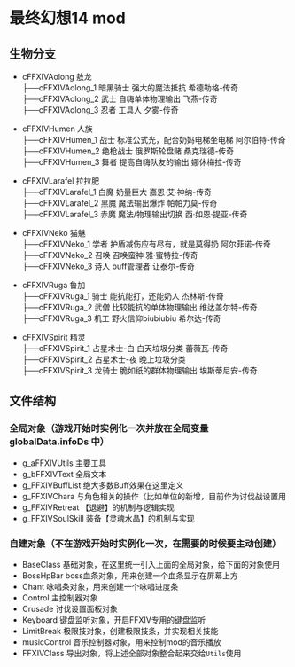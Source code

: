 # 最终幻想14 mod
## 生物分支
- cFFXIVAolong 敖龙  
  ├──cFFXIVAolong_1 暗黑骑士 强大的魔法抵抗 希德勒格-传奇  
  ├──cFFXIVAolong_2 武士 自嗨单体物理输出 飞燕-传奇  
  ├──cFFXIVAolong_3 忍者 工具人 夕雾-传奇

- cFFXIVHumen 人族  
  ├──cFFXIVHumen_1 战士 标准公式光，配合奶妈电梯坐电梯 阿尔伯特-传奇  
  ├──cFFXIVHumen_2 绝枪战士 俄罗斯轮盘赌 桑克瑞德-传奇  
  ├──cFFXIVHumen_3 舞者 提高自嗨队友的输出 娜休梅拉-传奇  

- cFFXIVLarafel 拉拉肥  
  ├──cFFXIVLarafel_1 白魔 奶量巨大 嘉恩·艾·神纳-传奇  
  ├──cFFXIVLarafel_2 黑魔 魔法输出爆炸 帕帕力莫-传奇  
  ├──cFFXIVLarafel_3 赤魔 魔法/物理输出切换 西·如恩·提亚-传奇  

- cFFXIVNeko 猫魅  
  ├──cFFXIVNeko_1 学者 护盾减伤应有尽有，就是莫得奶 阿尔菲诺-传奇  
  ├──cFFXIVNeko_2 召唤 召唤蛮神 雅·蜜特拉-传奇  
  ├──cFFXIVNeko_3 诗人 buff管理者 让泰尔-传奇

- cFFXIVRuga 鲁加  
  ├──cFFXIVRuga_1 骑士 能抗能打，还能奶人 杰林斯-传奇  
  ├──cFFXIVRuga_2 武僧 比较能抗的单体物理输出 维达盖尔特-传奇  
  ├──cFFXIVRuga_3 机工 野火信仰biubiubiu 希尔达-传奇

- cFFXIVSpirit 精灵  
  ├──cFFXIVSpirit_1 占星术士-白 白天垃圾分类 蕾薇瓦-传奇  
  ├──cFFXIVSpirit_2 占星术士-夜 晚上垃圾分类  
  ├──cFFXIVSpirit_3 龙骑士 脆如纸的群体物理输出 埃斯蒂尼安-传奇  

## 文件结构
### 全局对象（游戏开始时实例化一次并放在全局变量 globalData.infoDs 中）
- g_aFFXIVUtils 主要工具
- g_bFFXIVText 全局文本
- g_FFXIVBuffList 绝大多数Buff效果在这里定义
- g_FFXIVChara 与角色相关的操作（比如单位的新增，目前作为讨伐战设置用
- g_FFXIVRetreat 【退避】的机制与逻辑实现
- g_FFXIVSoulSkill 装备【灵魂水晶】的机制与实现

### 自建对象（不在游戏开始时实例化一次，在需要的时候要主动创建）
- BaseClass 基础对象，在这里统一引入上面的全局对象，给下面的对象使用
- BossHpBar boss血条对象，用来创建一个血条显示在屏幕上方
- Chant 咏唱条对象，用来创建一个咏唱进度条
- Control 主控制器对象
- Crusade 讨伐设置面板对象
- Keyboard 键盘监听对象，开启FFXIV专用的键盘监听
- LimitBreak 极限技对象，创建极限技条，并实现相关技能
- musicControl 音乐控制器对象，用来控制mod的音乐播放
- FFXIVClass 导出对象，将上述全部对象整合起来交给`Utils`使用

